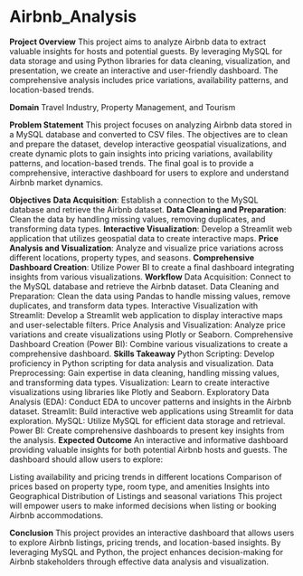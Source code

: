 # Airbnb_Analysis
**Project Overview**
This project aims to analyze Airbnb data to extract valuable insights for hosts and potential guests. By leveraging MySQL for data storage and using Python libraries for data cleaning, visualization, and presentation, we create an interactive and user-friendly dashboard. The comprehensive analysis includes price variations, availability patterns, and location-based trends.

**Domain**
Travel Industry, Property Management, and Tourism

**Problem Statement**
This project focuses on analyzing Airbnb data stored in a MySQL database and converted to CSV files. The objectives are to clean and prepare the dataset, develop interactive geospatial visualizations, and create dynamic plots to gain insights into pricing variations, availability patterns, and location-based trends. The final goal is to provide a comprehensive, interactive dashboard for users to explore and understand Airbnb market dynamics.

**Objectives**
**Data Acquisition**: Establish a connection to the MySQL database and retrieve the Airbnb dataset.
**Data Cleaning and Preparation**: Clean the data by handling missing values, removing duplicates, and transforming data types.
**Interactive Visualization**: Develop a Streamlit web application that utilizes geospatial data to create interactive maps.
**Price Analysis and Visualization**: Analyze and visualize price variations across different locations, property types, and seasons.
**Comprehensive Dashboard Creation**: Utilize Power BI to create a final dashboard integrating insights from various visualizations.
**Workflow**
Data Acquisition: Connect to the MySQL database and retrieve the Airbnb dataset.
Data Cleaning and Preparation: Clean the data using Pandas to handle missing values, remove duplicates, and transform data types.
Interactive Visualization with Streamlit: Develop a Streamlit web application to display interactive maps and user-selectable filters.
Price Analysis and Visualization: Analyze price variations and create visualizations using Plotly or Seaborn.
Comprehensive Dashboard Creation (Power BI): Combine various visualizations to create a comprehensive dashboard.
**Skills Takeaway**
Python Scripting: Develop proficiency in Python scripting for data analysis and visualization.
Data Preprocessing: Gain expertise in data cleaning, handling missing values, and transforming data types.
Visualization: Learn to create interactive visualizations using libraries like Plotly and Seaborn.
Exploratory Data Analysis (EDA): Conduct EDA to uncover patterns and insights in the Airbnb dataset.
Streamlit: Build interactive web applications using Streamlit for data exploration.
MySQL: Utilize MySQL for efficient data storage and retrieval.
Power BI: Create comprehensive dashboards to present key insights from the analysis.
**Expected Outcome**
An interactive and informative dashboard providing valuable insights for both potential Airbnb hosts and guests. The dashboard should allow users to explore:

Listing availability and pricing trends in different locations
Comparison of prices based on property type, room type, and amenities
Insights into Geographical Distribution of Listings and seasonal variations
This project will empower users to make informed decisions when listing or booking Airbnb accommodations.

**Conclusion**
This project provides an interactive dashboard that allows users to explore Airbnb listings, pricing trends, and location-based insights. By leveraging MySQL and Python, the project enhances decision-making for Airbnb stakeholders through effective data analysis and visualization.

